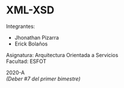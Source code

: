 # XML-XSD
Integrantes: 
* Jhonathan Pizarra
* Erick Bolaños

Asignatura: Arquitectura Orientada a Servicios\
Facultad: ESFOT

2020-A\
*(Deber #7 del primer bimestre)*
